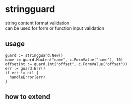 # stringguard
string content format validation  
can be used for form or function input validation

## usage
``` golang
guard := stringguard.New()
name := guard.MaxLen("name", c.FormValue("name"), 10)
offsetInt := guard.Int("offset", c.FormValue("offset"))
err := guard.Err()
if err != nil {
  handleError(err)
}
```

## how to extend
